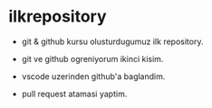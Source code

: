 # ilkrepository

- git & github kursu olusturdugumuz ilk repository. 

- git ve github ogreniyorum ikinci kisim.

- vscode uzerinden github'a baglandim.

- pull request atamasi yaptim.   